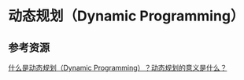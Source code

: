 # 动态规划（Dynamic Programming）

## 参考资源
[什么是动态规划（Dynamic Programming）？动态规划的意义是什么？](https://www.zhihu.com/question/23995189/answer/613096905?from=timeline&hb_wx_block=0&utm_medium=social&utm_oi=28170849878016&utm_source=wechat_session&s_r=0)


